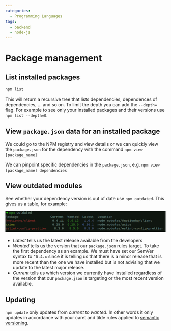 ```yaml
---
categories:
  - Programming Languages
tags:
  - backend
  - node-js
---
```


# Package management

## List installed packages

```bash
npm list
```

This will return a recursive tree that lists dependencies, dependences of dependencies, ... and so on.
To limit the depth you can add the `--depth=` flag. For example to see only your installed packages and their versions use `npm list --depth=0`.

## View `package.json` data for an installed package

We could go to the NPM registry and view details or we can quickly view the `package.json` for the dependency with the command `npm view [package_name]`

We can pinpoint specific dependencies in the `package.json`, e.g. `npm view [package_name] dependencies `

## View outdated modules

See whether your dependency version is out of date use `npm outdated`. This gives us a table, for example:

![Pasted image 20220411082627.png](/_img/Pasted_image_20220411082627.png)

- _Latest_ tells us the latest release available from the developers
- _Wanted_ tells us the version that our `package.json` rules target. To take the first dependency as an example. We must have set our SemVer syntax to `^0.4.x` since it is telling us that there is a minor release that is more recent than the one we have installed but is not advising that we update to the latest major release.
- _Current_ tells us which version we currently have installed regardless of the version that our `package.json` is targeting or the most recent version available.

## Updating

`npm update` only updates from _current_ to _wanted_. In other words it only updates in accordance with your caret and tilde rules applied to [semantic versioning](/Software_Engineering/Semantic_versioning.md).
